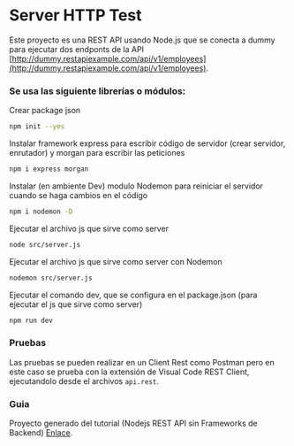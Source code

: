 # Server HTTP Test

Este proyecto es una REST API usando Node.js que se conecta a dummy para ejecutar dos endponts de la API [http://dummy.restapiexample.com/api/v1/employees](http://dummy.restapiexample.com/api/v1/employees).

### Se usa las siguiente librerías o módulos:

Crear package json
```bash
npm init --yes
```

Instalar framework express para escribir código de servidor (crear servidor, enrutador) y morgan para escribir las peticiones
```bash
npm i express morgan
```

Instalar (en ambiente Dev) modulo Nodemon para reiniciar el servidor cuando se haga cambios en el código
```bash
npm i nodemon -D
```

Ejecutar el archivo js que sirve como server
```bash
node src/server.js
```
Ejecutar el archivo js que sirve como server con Nodemon
```bash
nodemon src/server.js
```

Ejecutar el comando dev, que se configura en el package.json (para ejecutar el js que sirve como server)
```bash
npm run dev
```


### Pruebas
Las pruebas se pueden realizar en un Client Rest como Postman pero en este caso se prueba con la extensión de Visual Code REST Client, ejecutandolo desde el archivos `api.rest`.

### Guia
Proyecto generado del tutorial (Nodejs REST API sin Frameworks de Backend)  [Enlace](https://www.youtube.com/watch?v=KAzof5OqoPw&t=110s&ab_channel=FaztCode).


